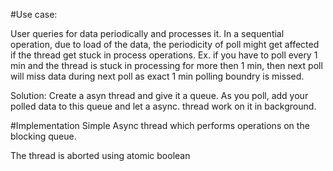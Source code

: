 
#Use case: 

User queries for data periodically and processes it. In a sequential operation, due to load of the data, the periodicity of poll might get affected if the thread get stuck in process operations. Ex. if you have to poll every 1 min and the thread is stuck in processing for more then 1 min, then next poll will miss data during next poll as exact 1 min polling boundry is missed. 

Solution: Create a asyn thread and give it a queue. As you poll, add your polled data to this queue and let a async. thread work on it in background.


#Implementation
Simple Async thread which performs operations on the blocking queue. 

The thread is aborted using atomic boolean


